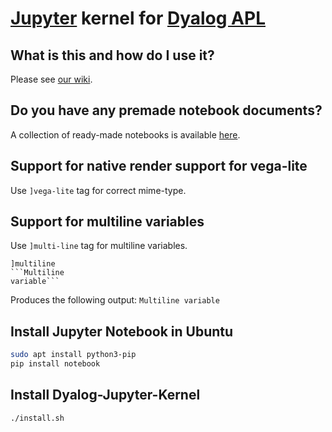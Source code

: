 # [Jupyter](http://jupyter.org/) kernel for [Dyalog APL](https://www.dyalog.com/)

## What is this and how do I use it?

Please see [our wiki](https://github.com/Dyalog/dyalog-jupyter-kernel/wiki).

## Do you have any premade notebook documents?

A collection of ready-made notebooks is available [here](https://github.com/Dyalog/dyalog-jupyter-notebooks).

## Support for native render support for vega-lite

Use `]vega-lite` tag for correct mime-type.

## Support for multiline variables

Use `]multi-line` tag for multiline variables.
```notebook
]multiline
```Multiline
variable```
```
Produces the following output:
`Multiline variable`
## Install Jupyter Notebook in Ubuntu
```sh
sudo apt install python3-pip
pip install notebook
```
## Install Dyalog-Jupyter-Kernel
```sh
./install.sh
```